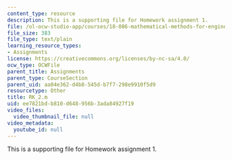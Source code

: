 ```yaml
---
content_type: resource
description: This is a supporting file for Homework assignment 1.
file: /ol-ocw-studio-app/courses/18-086-mathematical-methods-for-engineers-ii-spring-2006/ee7821bdb810d648956b3ada84927f19_RK_2.m
file_size: 383
file_type: text/plain
learning_resource_types:
- Assignments
license: https://creativecommons.org/licenses/by-nc-sa/4.0/
ocw_type: OCWFile
parent_title: Assignments
parent_type: CourseSection
parent_uid: aa04e362-d4b8-545d-b7f7-298e9910f5d9
resourcetype: Other
title: RK_2.m
uid: ee7821bd-b810-d648-956b-3ada84927f19
video_files:
  video_thumbnail_file: null
video_metadata:
  youtube_id: null
---
```

This is a supporting file for Homework assignment 1.